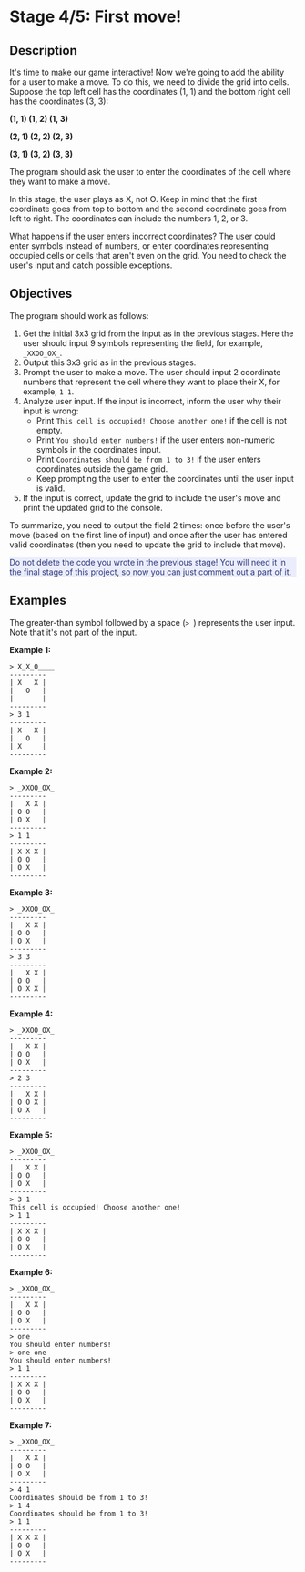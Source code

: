 # Stage 4/5: First move!

## Description
It's time to make our game interactive! Now we're going to add the ability for a user to make a move. To do this, we need to divide the grid into cells. Suppose the top left cell has the coordinates (1, 1) and the bottom right cell has the coordinates (3, 3):

<p style="font-weight: bold;">(1, 1) (1, 2) (1, 3)</p>
<p style="font-weight: bold;">(2, 1) (2, 2) (2, 3)</p>
<p style="font-weight: bold;">(3, 1) (3, 2) (3, 3)</p>

The program should ask the user to enter the coordinates of the cell where they want to make a move.

In this stage, the user plays as X, not O. Keep in mind that the first coordinate goes from top to bottom and the second coordinate goes from left to right. The coordinates can include the numbers 1, 2, or 3.

What happens if the user enters incorrect coordinates? The user could enter symbols instead of numbers, or enter coordinates representing occupied cells or cells that aren't even on the grid. You need to check the user's input and catch possible exceptions.

## Objectives
The program should work as follows:

1. Get the initial 3x3 grid from the input as in the previous stages. Here the user should input 9 symbols representing the field, for example, `_XXOO_OX_`.
2. Output this 3x3 grid as in the previous stages.
3. Prompt the user to make a move. The user should input 2 coordinate numbers that represent the cell where they want to place their X, for example, `1 1`.
4. Analyze user input. If the input is incorrect, inform the user why their input is wrong:
   - Print `This cell is occupied! Choose another one!` if the cell is not empty.
   - Print `You should enter numbers!` if the user enters non-numeric symbols in the coordinates input.
   - Print `Coordinates should be from 1 to 3!` if the user enters coordinates outside the game grid.
   - Keep prompting the user to enter the coordinates until the user input is valid.
5. If the input is correct, update the grid to include the user's move and print the updated grid to the console.

To summarize, you need to output the field 2 times: once before the user's move (based on the first line of input) and once after the user has entered valid coordinates (then you need to update the grid to include that move).

<p style="color: #2d3877;
    background-color: #ebedfc;
    border-color: #d0d6f7;">Do not delete the code you wrote in the previous stage! You will need it in the final stage of this project, so now you can just comment out a part of it.
</p>

## Examples
The greater-than symbol followed by a space (`> `) represents the user input. Note that it's not part of the input.

**Example 1:**
```text
> X_X_O____
---------
| X   X |
|   O   |
|       |
---------
> 3 1
---------
| X   X |
|   O   |
| X     |
---------
```
**Example 2:**
```text
> _XXOO_OX_
---------
|   X X |
| O O   |
| O X   |
---------
> 1 1
---------
| X X X |
| O O   |
| O X   |
---------
```
**Example 3:**
```text
> _XXOO_OX_
---------
|   X X |
| O O   |
| O X   |
---------
> 3 3
---------
|   X X |
| O O   |
| O X X |
---------
```
**Example 4:**
```text
> _XXOO_OX_
---------
|   X X |
| O O   |
| O X   |
---------
> 2 3
---------
|   X X |
| O O X |
| O X   |
---------
```

**Example 5:**
```text
> _XXOO_OX_
---------
|   X X |
| O O   |
| O X   |
---------
> 3 1
This cell is occupied! Choose another one!
> 1 1
---------
| X X X |
| O O   |
| O X   |
---------
```
**Example 6:**
```text
> _XXOO_OX_
---------
|   X X |
| O O   |
| O X   |
---------
> one
You should enter numbers!
> one one
You should enter numbers!
> 1 1
---------
| X X X |
| O O   |
| O X   |
---------
```
**Example 7:**
```text
> _XXOO_OX_
---------
|   X X |
| O O   |
| O X   |
---------
> 4 1
Coordinates should be from 1 to 3!
> 1 4
Coordinates should be from 1 to 3!
> 1 1
---------
| X X X |
| O O   |
| O X   |
---------
```